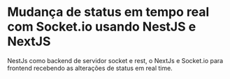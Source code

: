# Mudança de status em tempo real com Socket.io usando NestJS e NextJS

NestJs como backend de servidor socket e rest, o NextJs e Socket.io para frontend recebendo as alterações de status em real time.
